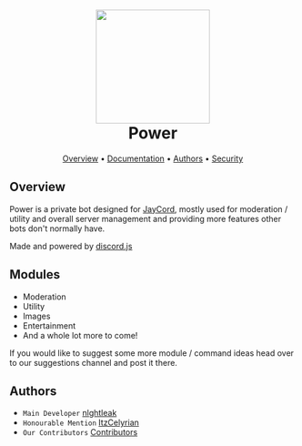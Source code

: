 <h1 align="center">
  <img width="200" src="https://cdn.discordapp.com/attachments/1103912751157485570/1128684984111206474/f966de18a901bcd0cb8060868508e01a.jpg" />
  <br>Power<br>
</h1>

<p align="center">
  <a href="#overview">Overview</a>
  •
  <a href="https://support.jayts.uk/power/overview">Documentation</a>
  •
  <a href="#authors">Authors</a>
  •
  <a href="https://github.com/JayCordDevelopment/Assistant/blob/main/SECURITY.md">Security</a>
</p>

## Overview
Power is a private bot designed for [JayCord](https://discord.gg/47fWbK5QYB), mostly used for moderation / utility and overall server management and providing more features other bots don't normally have.

Made and powered by [discord.js](https://discordjs.dev)

## Modules
- Moderation
- Utility
- Images
- Entertainment
- And a whole lot more to come!

If you would like to suggest some more module / command ideas head over to our suggestions channel and post it there.

## Authors
- `Main Developer` [nlghtleak](https://github.com/nlghtleak)
- `Honourable Mention` [ItzCelyrian](https://github.com/ItzCelyrian)
- `Our Contributors` [Contributors](https://github.com/JayCordDevelopment/Assistant/graphs/contributors)
